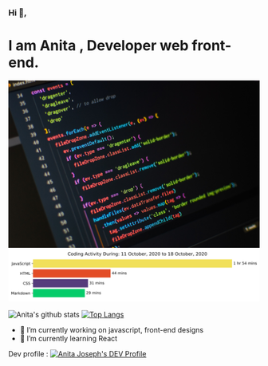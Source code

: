 ### Hi 👋,
 <h1>I am Anita , Developer web front-end.</h1>
    <img src="https://github.com/Anita-joseph/Anita-joseph/blob/master/images/github-profile.jpg" style="background-size: cover;background-cposition:center" alt="Profile image" />
	<img src="https://github.com/Anita-joseph/Anita-joseph/blob/master/images/stat.svg" alt="Waka time stat" />


![Anita's github stats](https://github-readme-stats.vercel.app/api?username=anita-joseph&show_icons=true&theme=radical)
[![Top Langs](https://github-readme-stats.vercel.app/api/top-langs/?username=anita-joseph&layout=compact&hide=vue)](https://github.com/Anita-joseph/github-readme-stats)


- 🔭 I’m currently working on javascript, front-end designs
- 🌱 I’m currently learning React

Dev profile : <a href="https://dev.to/anitajoseph">
  <img src="https://d2fltix0v2e0sb.cloudfront.net/dev-badge.svg" alt="Anita Joseph's DEV Profile" height="30" width="30">
</a>

<!-- - 👯 I’m looking to collaborate on ...
- 🤔 I’m looking for help with API, JSON
- 💬 Ask me about CSS
- 📫 How to reach me: ...
- 😄 Pronouns: ...
- ⚡ Fun fact: ...-->
